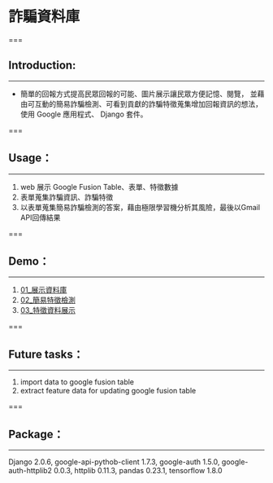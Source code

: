 # 詐騙資料庫

===

## Introduction:
---
- 簡單的回報方式提高民眾回報的可能、圖片展示讓民眾方便記憶、閱覽， 並藉由可互動的簡易詐騙檢測、可看到貢獻的詐騙特徵蒐集增加回報資訊的想法， 使用 Google 應用程式、 Django 套件。

=== 

## Usage：
---
1. web 展示 Google Fusion Table、表單、特徵數據
2. 表單蒐集詐騙資訊、詐騙特徵
3. 以表單蒐集簡易詐騙檢測的答案，藉由極限學習機分析其風險，最後以Gmail API回傳結果

===

## Demo：
---
1. [01_展示資料庫](https://drive.google.com/open?id=1SDVWOlbnk_vB1RnE_KrTPCTr_q1b4SMO)
2. [02_簡易特徵檢測](https://drive.google.com/open?id=1AjuRq_o3VXeszJvYx_eV8QRPAG3dlyQT)
3. [03_特徵資料展示](https://drive.google.com/open?id=1kXVh3qSSJeo_guKpnZqzUi5hp3aF7HGw)

===

## Future tasks：
---
1. import data to google fusion table
2. extract feature data for updating google fusion table

===

## Package：
---
Django 2.0.6, google-api-pythob-client 1.7.3, google-auth 1.5.0, google-auth-httplib2 0.0.3, httplib 0.11.3, pandas 0.23.1, tensorflow 1.8.0
